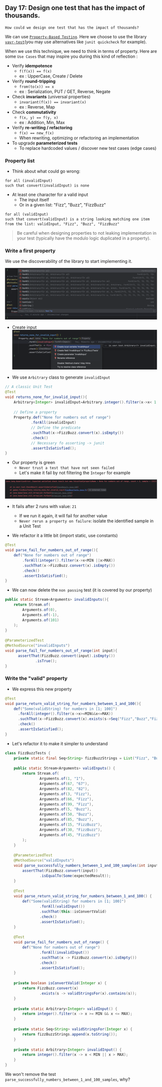 ## Day 17: Design one test that has the impact of thousands.

`How could we design one test that has the impact of thousands?`

We can use [`Property-Based Testing`](https://xtrem-tdd.netlify.app/Flavours/Testing/pbt). Here we choose to use the
library [`vavr-test`](https://github.com/vavr-io/vavr-test)(you may use alternatives like `junit quickcheck` for
example).

When we use this technique, we need to think in terms of property.
Here are some `Use Cases` that may inspire you during this kind of reflection :

- Verify **idempotence**
    - `f(f(x)) == f(x)`
    - ex : UpperCase, Create / Delete
- Verify **round-tripping**
    - `from(to(x)) == x`
    - ex : Serialization, PUT / GET, Reverse, Negate
- Check **invariants** (universal properties)
    - `invariant(f(x)) == invariant(x)`
    - ex : Reverse, Map
- Check **commutativity**
    - `f(x, y) == f(y, x)`
    - ex : Addition, Min, Max
- Verify **re-writing / refactoring**
    - `f(x) == new_f(x)`
    - When rewriting, optimizing or refactoring an implementation
- To upgrade **parameterized tests**
    - To replace hardcoded values / discover new test cases (edge cases)

### Property list

- Think about what could go wrong:

```text
for all (invalidInput)
such that convert(invalidInput) is none
```

- At least one character for a valid input
    - The input itself
    - Or in a given list: "Fizz", "Buzz", "FizzBuzz"

```text
for all (validInput)
such that convert(validInput) is a string looking matching one item from the list: validInput, "Fizz", "Buzz", "FizzBuzz"
```

> Be careful when designing properties to not leaking implementation in your test (typically have the modulo logic
> duplicated in a property).

### Write a first property

We use the discoverability of the library to start implementing it.

![Discover lib](img/discoverability.png)

- Create input
  ![Generate input](img/create-input.png)

- We use `Arbitrary` class to generate `invalidInput`

```java
// A classic Unit Test
@Test
void returns_none_for_invalid_input(){
    Arbitrary<Integer> invalidInput=Arbitrary.integer().filter(x->x< 1||x>100);

    // Define a property
    Property.def("None for numbers out of range")
            .forAll(invalidInput)
            // Define the predicate
            .suchThat(x->FizzBuzz.convert(x).isEmpty())
            .check()
            // Necessary fo asserting -> junit
            .assertIsSatisfied();
}
```

- Our property is green
    - `Never trust a test that have not seen failed`
    - Let's make it fail by not filtering the `Integer` for example

![Failing property](img/failing-property.png)

- It fails after 2 runs with value: `21`
    - If we run it again, it will fail for another value
    - `Never rerun a property on failure`: isolate the identified sample in a Unit Test

- We refactor it a little bit (import static, use constants)

```java
@Test
void parse_fail_for_numbers_out_of_range(){
    def("None for numbers out of range")
        .forAll(integer().filter(x->x<MIN ||x>MAX))
        .suchThat(x->FizzBuzz.convert(x).isEmpty())
        .check()
        .assertIsSatisfied();
}
```

- We can now delete the `non passing` test (it is covered by our property)

```java
public static Stream<Arguments> invalidInputs(){
    return Stream.of(
        Arguments.of(0),
        Arguments.of(-1),
        Arguments.of(101)
    );
}

@ParameterizedTest
@MethodSource("invalidInputs")
void parse_fail_for_numbers_out_of_range(int input){
      assertThat(FizzBuzz.convert(input).isEmpty())
              .isTrue();
}
```

### Write the "valid" property

- We express this new property

```java
@Test
void parse_return_valid_string_for_numbers_between_1_and_100(){
    def("Some(validString) for numbers in [1; 100]")
      .forAll(integer().filter(x->x>=MIN&&x<=MAX))
      .suchThat(x->FizzBuzz.convert(x).exists(s->Seq("Fizz","Buzz","FizzBuzz",x.toString()).contains(s)))
      .check()
      .assertIsSatisfied();
}
```

- Let's refactor it to make it simpler to understand

```java
class FizzBuzzTests {
    private static final Seq<String> fizzBuzzStrings = List("Fizz", "Buzz", "FizzBuzz");

    public static Stream<Arguments> validInputs() {
        return Stream.of(
                Arguments.of(1, "1"),
                Arguments.of(67, "67"),
                Arguments.of(82, "82"),
                Arguments.of(3, "Fizz"),
                Arguments.of(66, "Fizz"),
                Arguments.of(99, "Fizz"),
                Arguments.of(5, "Buzz"),
                Arguments.of(50, "Buzz"),
                Arguments.of(85, "Buzz"),
                Arguments.of(15, "FizzBuzz"),
                Arguments.of(30, "FizzBuzz"),
                Arguments.of(45, "FizzBuzz")
        );
    }

    @ParameterizedTest
    @MethodSource("validInputs")
    void parse_successfully_numbers_between_1_and_100_samples(int input, String expectedResult) {
        assertThat(FizzBuzz.convert(input))
                .isEqualTo(Some(expectedResult));
    }

    @Test
    void parse_return_valid_string_for_numbers_between_1_and_100() {
        def("Some(validString) for numbers in [1; 100]")
                .forAll(validInput())
                .suchThat(this::isConvertValid)
                .check()
                .assertIsSatisfied();
    }

    @Test
    void parse_fail_for_numbers_out_of_range() {
        def("None for numbers out of range")
                .forAll(invalidInput())
                .suchThat(x -> FizzBuzz.convert(x).isEmpty())
                .check()
                .assertIsSatisfied();
    }

    private boolean isConvertValid(Integer x) {
        return FizzBuzz.convert(x)
                .exists(s -> validStringsFor(x).contains(s));
    }

    private static Arbitrary<Integer> validInput() {
        return integer().filter(x -> x >= MIN && x <= MAX);
    }

    private static Seq<String> validStringsFor(Integer x) {
        return fizzBuzzStrings.append(x.toString());
    }

    private static Arbitrary<Integer> invalidInput() {
        return integer().filter(x -> x < MIN || x > MAX);
    }
}
```

We won't remove the test `parse_successfully_numbers_between_1_and_100_samples`, why?